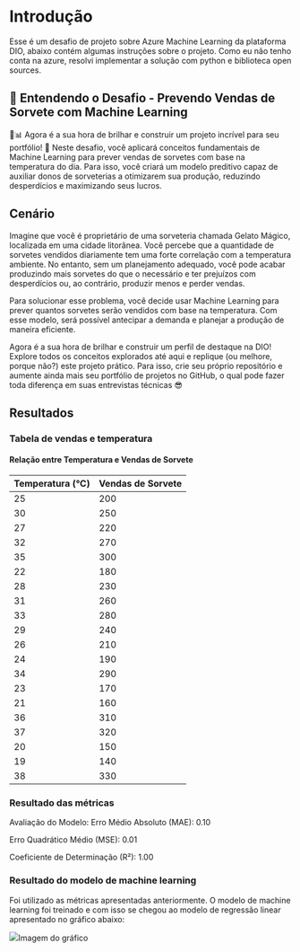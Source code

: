 
# Introdução

Esse é um desafio de projeto sobre Azure Machine Learning da plataforma DIO, abaixo contém algumas instruções sobre o projeto. Como eu não tenho conta na azure, resolvi implementar a solução com python e biblioteca open sources.



## 📌 Entendendo o Desafio - Prevendo Vendas de Sorvete com Machine Learning

 🍦📊
Agora é a sua hora de brilhar e construir um projeto incrível para seu portfólio! 🚀 Neste desafio, você aplicará conceitos fundamentais de Machine Learning para prever vendas de sorvetes com base na temperatura do dia. Para isso, você criará um modelo preditivo capaz de auxiliar donos de sorveterias a otimizarem sua produção, reduzindo desperdícios e maximizando seus lucros.

## Cenário

Imagine que você é proprietário de uma sorveteria chamada Gelato Mágico, localizada em uma cidade litorânea. Você percebe que a quantidade de sorvetes vendidos diariamente tem uma forte correlação com a temperatura ambiente. No entanto, sem um planejamento adequado, você pode acabar produzindo mais sorvetes do que o necessário e ter prejuízos com desperdícios ou, ao contrário, produzir menos e perder vendas.

Para solucionar esse problema, você decide usar Machine Learning para prever quantos sorvetes serão vendidos com base na temperatura. Com esse modelo, será possível antecipar a demanda e planejar a produção de maneira eficiente.

Agora é a sua hora de brilhar e construir um perfil de destaque na DIO! Explore todos os conceitos explorados até aqui e replique (ou melhore, porque não?) este projeto prático. Para isso, crie seu próprio repositório e aumente ainda mais seu portfólio de projetos no GitHub, o qual pode fazer toda diferença em suas entrevistas técnicas 😎

## Resultados

### Tabela de vendas e temperatura

#### Relação entre Temperatura e Vendas de Sorvete

| Temperatura (°C) | Vendas de Sorvete |
|------------------|------------------|
| 25              | 200              |
| 30              | 250              |
| 27              | 220              |
| 32              | 270              |
| 35              | 300              |
| 22              | 180              |
| 28              | 230              |
| 31              | 260              |
| 33              | 280              |
| 29              | 240              |
| 26              | 210              |
| 24              | 190              |
| 34              | 290              |
| 23              | 170              |
| 21              | 160              |
| 36              | 310              |
| 37              | 320              |
| 20              | 150              |
| 19              | 140              |
| 38              | 330              |


### Resultado das métricas

Avaliação do Modelo:
Erro Médio Absoluto (MAE): 0.10

Erro Quadrático Médio (MSE): 0.01

Coeficiente de Determinação (R²): 1.00

### Resultado do modelo de machine learning

Foi utilizado as métricas apresentadas anteriormente. O modelo de machine learning foi treinado e com isso se chegou ao modelo de regressão linear apresentado no gráfico abaixo:

<img src="imagens/image-grafico.png" >Imagem do gráfico </img>
